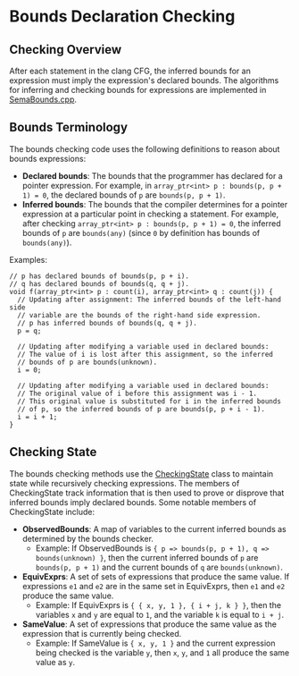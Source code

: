 # Bounds Declaration Checking

## Checking Overview
After each statement in the clang CFG, the inferred bounds for an expression must imply the expression's declared bounds. The algorithms for inferring and checking bounds for expressions are implemented in [SemaBounds.cpp](https://github.com/microsoft/checkedc-clang/blob/master/clang/lib/Sema/SemaBounds.cpp).

## Bounds Terminology
The bounds checking code uses the following definitions to reason about bounds expressions:
- **Declared bounds**: The bounds that the programmer has declared for a pointer expression. For example, in `array_ptr<int> p : bounds(p, p + 1) = 0`, the declared bounds of `p` are `bounds(p, p + 1)`.
- **Inferred bounds**: The bounds that the compiler determines for a pointer expression at a particular point in checking a statement. For example, after checking `array_ptr<int> p : bounds(p, p + 1) = 0`, the inferred bounds of `p` are `bounds(any)` (since `0` by definition has bounds of `bounds(any)`).

Examples:
```
// p has declared bounds of bounds(p, p + i).
// q has declared bounds of bounds(q, q + j).
void f(array_ptr<int> p : count(i), array_ptr<int> q : count(j)) {
  // Updating after assignment: The inferred bounds of the left-hand side
  // variable are the bounds of the right-hand side expression.
  // p has inferred bounds of bounds(q, q + j).
  p = q;

  // Updating after modifying a variable used in declared bounds:
  // The value of i is lost after this assignment, so the inferred
  // bounds of p are bounds(unknown).
  i = 0;

  // Updating after modifying a variable used in declared bounds:
  // The original value of i before this assignment was i - 1.
  // This original value is substituted for i in the inferred bounds
  // of p, so the inferred bounds of p are bounds(p, p + i - 1).
  i = i + 1;
}
```

## Checking State
The bounds checking methods use the [CheckingState](https://github.com/microsoft/checkedc-clang/blob/master/clang/lib/Sema/SemaBounds.cpp#L661) class to maintain state while recursively checking expressions. The members of CheckingState track information that is then used to prove or disprove that inferred bounds imply declared bounds. Some notable members of CheckingState include:
- **ObservedBounds**: A map of variables to the current inferred bounds as determined by the bounds checker.
  - Example: If ObservedBounds is `{ p => bounds(p, p + 1), q => bounds(unknown) }`, then the current inferred bounds of `p` are `bounds(p, p + 1)` and the current bounds of `q` are `bounds(unknown)`.
- **EquivExprs**: A set of sets of expressions that produce the same value. If expressions `e1` and `e2` are in the same set in EquivExprs, then `e1` and `e2` produce the same value.
  - Example: If EquivExprs is `{ { x, y, 1 }, { i + j, k } }`, then the variables `x` and `y` are equal to `1`, and the variable `k` is equal to `i + j`.
- **SameValue**: A set of expressions that produce the same value as the expression that is currently being checked.
  - Example: If SameValue is `{ x, y, 1 }` and the current expression being checked is the variable `y`, then `x`, `y`, and `1` all produce the same value as `y`.
  